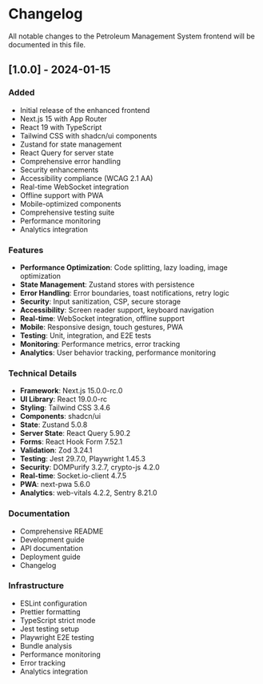 # Changelog

All notable changes to the Petroleum Management System frontend will be documented in this file.

## [1.0.0] - 2024-01-15

### Added

- Initial release of the enhanced frontend
- Next.js 15 with App Router
- React 19 with TypeScript
- Tailwind CSS with shadcn/ui components
- Zustand for state management
- React Query for server state
- Comprehensive error handling
- Security enhancements
- Accessibility compliance (WCAG 2.1 AA)
- Real-time WebSocket integration
- Offline support with PWA
- Mobile-optimized components
- Comprehensive testing suite
- Performance monitoring
- Analytics integration

### Features

- **Performance Optimization**: Code splitting, lazy loading, image optimization
- **State Management**: Zustand stores with persistence
- **Error Handling**: Error boundaries, toast notifications, retry logic
- **Security**: Input sanitization, CSP, secure storage
- **Accessibility**: Screen reader support, keyboard navigation
- **Real-time**: WebSocket integration, offline support
- **Mobile**: Responsive design, touch gestures, PWA
- **Testing**: Unit, integration, and E2E tests
- **Monitoring**: Performance metrics, error tracking
- **Analytics**: User behavior tracking, performance monitoring

### Technical Details

- **Framework**: Next.js 15.0.0-rc.0
- **UI Library**: React 19.0.0-rc
- **Styling**: Tailwind CSS 3.4.6
- **Components**: shadcn/ui
- **State**: Zustand 5.0.8
- **Server State**: React Query 5.90.2
- **Forms**: React Hook Form 7.52.1
- **Validation**: Zod 3.24.1
- **Testing**: Jest 29.7.0, Playwright 1.45.3
- **Security**: DOMPurify 3.2.7, crypto-js 4.2.0
- **Real-time**: Socket.io-client 4.7.5
- **PWA**: next-pwa 5.6.0
- **Analytics**: web-vitals 4.2.2, Sentry 8.21.0

### Documentation

- Comprehensive README
- Development guide
- API documentation
- Deployment guide
- Changelog

### Infrastructure

- ESLint configuration
- Prettier formatting
- TypeScript strict mode
- Jest testing setup
- Playwright E2E testing
- Bundle analysis
- Performance monitoring
- Error tracking
- Analytics integration
